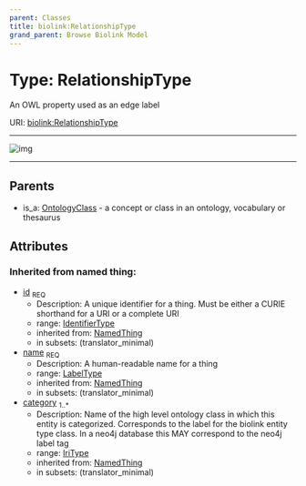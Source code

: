 ```yaml
---
parent: Classes
title: biolink:RelationshipType
grand_parent: Browse Biolink Model
---
```


# Type: RelationshipType


An OWL property used as an edge label

URI: [biolink:RelationshipType](https://w3id.org/biolink/vocab/RelationshipType)


---

![img](http://yuml.me/diagram/nofunky;dir:TB/class/\[OntologyClass]^-\[RelationshipType&#124;id(i):identifier_type;name(i):label_type;category(i):iri_type%20%2B])

---


## Parents

 *  is_a: [OntologyClass](OntologyClass.md) - a concept or class in an ontology, vocabulary or thesaurus

## Attributes


### Inherited from named thing:

 * [id](id.md)  <sub>REQ</sub>
    * Description: A unique identifier for a thing. Must be either a CURIE shorthand for a URI or a complete URI
    * range: [IdentifierType](types/IdentifierType.md)
    * inherited from: [NamedThing](NamedThing.md)
    * in subsets: (translator_minimal)
 * [name](name.md)  <sub>REQ</sub>
    * Description: A human-readable name for a thing
    * range: [LabelType](types/LabelType.md)
    * inherited from: [NamedThing](NamedThing.md)
    * in subsets: (translator_minimal)
 * [category](category.md)  <sub>1..*</sub>
    * Description: Name of the high level ontology class in which this entity is categorized. Corresponds to the label for the biolink entity type class. In a neo4j database this MAY correspond to the neo4j label tag
    * range: [IriType](types/IriType.md)
    * inherited from: [NamedThing](NamedThing.md)
    * in subsets: (translator_minimal)
